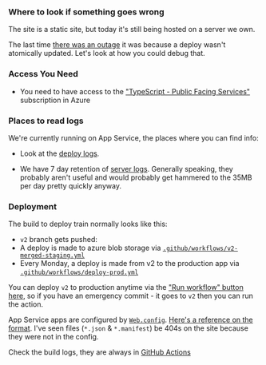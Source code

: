 ### Where to look if something goes wrong

The site is a static site, but today it's still being hosted on a server we own.

The last time [there was an outage](https://github.com/microsoft/TypeScript-Website/issues/385) it was because a deploy wasn't atomically updated. Let's look at how you could debug that.

### Access You Need

- You need to have access to the ["TypeScript - Public Facing Services"](https://ms.portal.azure.com/#@microsoft.onmicrosoft.com/asset/Microsoft_Azure_Billing/Subscription/subscriptions/57bfeeed-c34a-4ffd-a06b-ccff27ac91b8) subscription in Azure

### Places to read logs

We're currently running on App Service, the places where you can find info:

- Look at the [deploy logs](https://ms.portal.azure.com/#@microsoft.onmicrosoft.com/resource/subscriptions/99160d5b-9289-4b66-8074-ed268e739e8e/resourceGroups/Default-Web-WestUS/providers/Microsoft.Web/sites/TypeScript-1ebb3390-2634-4956-a955-eab987b7bb25/vstscd).

- We have 7 day retention of [server logs](https://ms.portal.azure.com/#@microsoft.onmicrosoft.com/resource/subscriptions/99160d5b-9289-4b66-8074-ed268e739e8e/resourceGroups/Default-Web-WestUS/providers/Microsoft.Web/sites/TypeScript-1ebb3390-2634-4956-a955-eab987b7bb25/logStream). Generally speaking, they probably aren't useful and would probably get hammered to the 35MB per day pretty quickly anyway.

### Deployment

The build to deploy train normally looks like this:

- `v2` branch gets pushed:
- A deploy is made to azure blob storage via [`.github/workflows/v2-merged-staging.yml`](https://github.com/microsoft/TypeScript-website/blob/v2/.github/workflows/v2-merged-staging.yml)
- Every Monday, a deploy is made from v2 to the production app via [`.github/workflows/deploy-prod.yml`](https://github.com/microsoft/TypeScript-website/blob/v2/.github/workflows/deploy-prod.yml)

You can deploy `v2` to production anytime via the ["Run workflow" button here](https://github.com/microsoft/TypeScript-Website/actions?query=workflow%3A%22Monday+Website+Push+To+Production%22), so if you have an emergency commit - it goes to `v2` then you can run the action.

App Service apps are configured by [`Web.config`](https://github.com/microsoft/TypeScript-website/blob/v2/packages/lingua-franca/static/Web.config). [Here's a reference on the format](https://hangouts.google.com/call/H553wrJ9d97l2LMpNh9hAEEE). I've seen files (`*.json` & `*.manifest`) be 404s on the site because they were not in the config.

Check the build logs, they are always in [GitHub Actions](https://github.com/microsoft/TypeScript-Website/actions)

